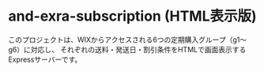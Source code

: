 
# and-exra-subscription (HTML表示版)

このプロジェクトは、WIXからアクセスされる6つの定期購入グループ（g1〜g6）に対応し、
それぞれの送料・発送日・割引条件をHTMLで画面表示するExpressサーバーです。
